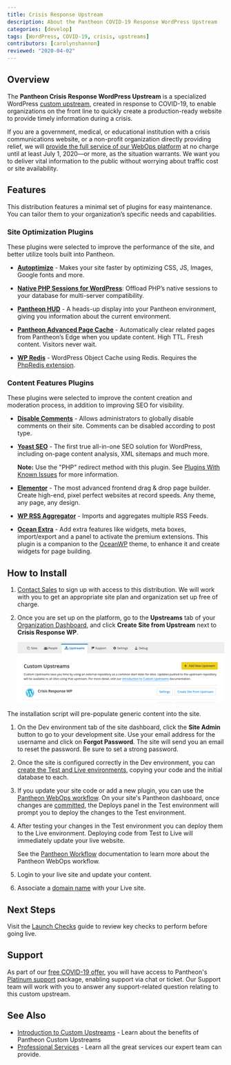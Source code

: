 ```yaml
---
title: Crisis Response Upstream
description: About the Pantheon COVID-19 Response WordPress Upstream
categories: [develop]
tags: [WordPress, COVID-19, crisis, upstreams]
contributors: [carolynshannon]
reviewed: "2020-04-02"
---
```


## Overview

The **Pantheon Crisis Response WordPress Upstream** is a specialized WordPress [custom upstream](/custom-upstream), created in response to COVID-19, to enable organizations on the front line to quickly create a production-ready website to provide timely information during a crisis.

If you are a government, medical, or educational institution with a crisis communications website, or a non-profit organization directly providing relief, we will [provide the full service of our WebOps platform](https://pantheon.io/resources-navigate-covid-19) at no charge until at least July 1, 2020—or more, as the situation warrants. We want you to deliver vital information to the public without worrying about traffic cost or site availability.

## Features

This distribution features a minimal set of plugins for easy maintenance. You can tailor them to your organization’s specific needs and capabilities.

### Site Optimization Plugins

These plugins were selected to improve the performance of the site, and better utilize tools built into Pantheon.

- **[Autoptimize](https://wordpress.org/plugins/autoptimize/)** - Makes your site faster by optimizing CSS, JS, Images, Google fonts and more.

- **[Native PHP Sessions for WordPress](https://wordpress.org/plugins/wp-native-php-sessions/)**: Offload PHP’s native sessions to your database for multi-server compatibility.

- **[Pantheon HUD](https://wordpress.org/plugins/pantheon-hud/)** - A heads-up display into your Pantheon environment, giving you information about the current environment.

- **[Pantheon Advanced Page Cache](https://wordpress.org/plugins/pantheon-advanced-page-cache/)** - Automatically clear related pages from Pantheon’s Edge when you update content. High TTL. Fresh content. Visitors never wait.

- **[WP Redis](https://wordpress.org/plugins/wp-redis/)** - WordPress Object Cache using Redis. Requires the [PhpRedis extension](https://github.com/phpredis/phpredis).

### Content Features Plugins

These plugins were selected to improve the content creation and moderation process, in addition to improving SEO for visibility.

- **[Disable Comments](https://wordpress.org/plugins/disable-comments/)** - Allows administrators to globally disable comments on their site. Comments can be disabled according to post type.

- **[Yoast SEO](https://wordpress.org/plugins/wordpress-seo/)** - The first true all-in-one SEO solution for WordPress, including on-page content analysis, XML sitemaps and much more.

  **Note:** Use the "PHP" redirect method with this plugin. See [Plugins With Known Issues](/plugins-known-issues#yoast-seo) for more information.

- **[Elementor](https://wordpress.org/plugins/elementor/)** - The most advanced frontend drag & drop page builder. Create high-end, pixel perfect websites at record speeds. Any theme, any page, any design.

- **[WP RSS Aggregator](https://wordpress.org/plugins/wp-rss-aggregator/)** - Imports and aggregates multiple RSS Feeds.

- **[Ocean Extra](https://wordpress.org/plugins/ocean-extra/)** - Add extra features like widgets, meta boxes, import/export and a panel to activate the premium extensions. This plugin is a companion to the [OceanWP](https://oceanwp.org/) theme, to enhance it and create widgets for page building.

## How to Install

1. [Contact Sales](https://pantheon.io/contact-us) to sign up with access to this distribution. We will work with you to get an appropriate site plan and organization set up free of charge.

1. Once you are set up on the platform, go to the **Upstreams** tab of your [Organization Dashboard](/organization-dashboard), and click **Create Site from Upstream** next to **Crisis Response WP**.

    ![Create site from Crisis Response WP custom upstream](../images/dashboard/upstream-crisis-response.png)

  The installation script will pre-populate generic content into the site.

1. On the Dev environment tab of the site dashboard, click the **Site Admin** button to go to your development site. Use your email address for the username and click on **Forgot Password**. The site will send you an email to reset the password. Be sure to set a strong password.

1. Once the site is configured correctly in the Dev environment, you can [create the Test and Live environments](/guides/quickstart/create-test-live), copying your code and the initial database to each.

1. If you update your site code or add a new plugin, you can use the [Pantheon WebOps workflow](/pantheon-workflow). On your site's Pantheon dashboard, once changes are [committed](/sftp#committing-sftp-changes), the Deploys panel in the Test environment will prompt you to deploy the changes to the Test environment.

1. After testing your changes in the Test environment you can deploy them to the Live environment. Deploying code from Test to Live will immediately update your live website.

    See the [Pantheon Workflow](/pantheon-workflow) documentation to learn more about the Pantheon WebOps workflow.

1. Login to your live site and update your content.

1. Associate a [domain name](/guides/launch/domains) with your Live site.

## Next Steps

Visit the [Launch Checks](/guides/launch/launch-check) guide to review key checks to perform before going live.

## Support

 As part of our [free COVID-19 offer](https://pantheon.io/blog/supporting-orgs-on-covid-19-front-line), you will have access to Pantheon's [Platinum support](/support#support-features-and-response-times) package, enabling support via chat or ticket. Our Support team will work with you to answer any support-related question relating to this custom upstream.

## See Also

- [Introduction to Custom Upstreams](/custom-upstream) - Learn about the benefits of Pantheon Custom Upstreams
- [Professional Services](/professional-services) - Learn all the great services our expert team can provide.
